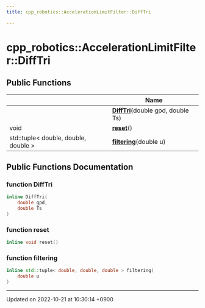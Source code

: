 ```yaml
---
title: cpp_robotics::AccelerationLimitFilter::DiffTri

---
```


# cpp_robotics::AccelerationLimitFilter::DiffTri





## Public Functions

|                | Name           |
| -------------- | -------------- |
| | **[DiffTri](/cpp_robotics/doxybook/Classes/classcpp__robotics_1_1AccelerationLimitFilter_1_1DiffTri/#function-difftri)**(double gpd, double Ts) |
| void | **[reset](/cpp_robotics/doxybook/Classes/classcpp__robotics_1_1AccelerationLimitFilter_1_1DiffTri/#function-reset)**() |
| std::tuple< double, double, double > | **[filtering](/cpp_robotics/doxybook/Classes/classcpp__robotics_1_1AccelerationLimitFilter_1_1DiffTri/#function-filtering)**(double u) |

## Public Functions Documentation

### function DiffTri

```cpp
inline DiffTri(
    double gpd,
    double Ts
)
```


### function reset

```cpp
inline void reset()
```


### function filtering

```cpp
inline std::tuple< double, double, double > filtering(
    double u
)
```


-------------------------------

Updated on 2022-10-21 at 10:30:14 +0900